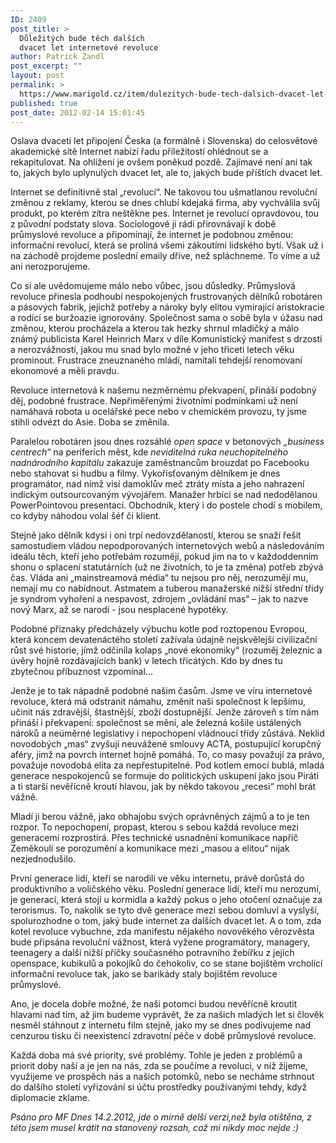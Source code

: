 ```yaml
---
ID: 2409
post_title: >
  Důležitých bude těch dalších
  dvacet let internetové revoluce
author: Patrick Zandl
post_excerpt: ""
layout: post
permalink: >
  https://www.marigold.cz/item/dulezitych-bude-tech-dalsich-dvacet-let-internetove-revoluce
published: true
post_date: 2012-02-14 15:01:45
---
```

Oslava dvaceti let připojení Česka (a formálně i Slovenska) do celosvětové akademické sítě Internet nabízí řadu příležitostí ohlédnout se a rekapitulovat. Na ohlížení je ovšem poněkud pozdě. Zajímavé není ani tak to, jakých bylo uplynulých dvacet let, ale to, jakých bude příštích dvacet let.
 
Internet se definitivně stal „revolucí“. Ne takovou tou ušmatlanou revoluční změnou z reklamy, kterou se dnes chlubí kdejaká firma, aby vychválila svůj produkt, po kterém zítra neštěkne pes. Internet je revolucí opravdovou, tou z původní podstaty slova. Sociologové ji rádi přirovnávají k době průmyslové revoluce a připomínají, že internet je podobnou změnou: informační revolucí, která se prolíná všemi zákoutími lidského bytí. Však už i na záchodě projdeme poslední emaily dříve, než spláchneme. To víme a už ani nerozporujeme. 
 
Co si ale uvědomujeme málo nebo vůbec, jsou důsledky. Průmyslová revoluce přinesla podhoubí nespokojených frustrovaných dělníků robotáren a pásových fabrik, jejichž potřeby a nároky byly elitou vymírající aristokracie a rodící se buržoazie ignorovány. Společnost sama o sobě byla v úžasu nad změnou, kterou procházela a kterou tak hezky shrnul mladičký a málo známý publicista Karel Heinrich Marx v díle Komunistický manifest s drzostí a nerozvážností, jakou mu snad bylo možné v jeho třiceti letech věku  prominout. Frustrace zneuznaného mládí, namítali tehdejší renomovaní ekonomové a měli pravdu. 

Revoluce internetová k našemu nezměrnému překvapení, přináší podobný děj, podobné frustrace. 
Nepřiměřenými životními podmínkami už není namáhavá robota u ocelářské pece nebo v chemickém provozu, ty jsme stihli odvézt do Asie. Doba se změnila. 

Paralelou robotáren jsou dnes rozsáhlé <em>open space</em> v betonových <em>„business centrech“</em> na periferích měst, kde <em>neviditelná ruka neuchopitelného nadnárodního kapitálu</em> zakazuje zaměstnancům brouzdat po Facebooku nebo stahovat si hudbu a filmy. Vykořisťovaným dělníkem je dnes programátor, nad nímž visí damoklův meč ztráty místa a jeho nahrazení indickým outsourcovaným vývojářem. Manažer hrbící se nad nedodělanou PowerPointovou presentací. Obchodník, který i do postele chodí s mobilem, co kdyby náhodou volal šéf či klient. 
 
Stejně jako dělník kdysi i oni trpí nedovzdělaností, kterou se snaží řešit samostudiem vládou nepodporovaných internetových webů a následováním ideálu těch, kteří jeho potřebám rozumějí, pokud jim na to v každoddenním shonu o splacení statutárních (už ne životních, to je ta změna) potřeb zbývá čas. Vláda ani „mainstreamová média“ tu nejsou pro něj, nerozumějí mu, nemají mu co nabídnout. Astmatem a tuberou manažerské nižší střední třídy je syndrom vyhoření a nespavost, zdrojem „ovládání mas“ – jak to nazve nový Marx, až se narodí - jsou nesplacené hypotéky. 
 
Podobné příznaky předcházely výbuchu kotle pod roztopenou Evropou, která koncem devatenáctého století zažívala údajně nejskvělejší civilizační růst své historie, jímž odčinila kolaps „nové ekonomiky“ (rozuměj železnic a úvěry hojně rozdávajících bank) v letech třicátých. Kdo by dnes tu zbytečnou příbuznost vzpomínal... 
 
Jenže je to tak nápadně podobné našim časům. Jsme ve víru internetové revoluce, která má odstranit námahu, změnit naši společnost k lepšímu, učinit nás zdravější, štastnější, zboží dostupnější. Jenže zároveň s tím nám přináší i překvapení: společnost se mění, ale železná košile ustálených nároků a neúměrné legislativy i nepochopení vládnoucí třídy zůstává. Neklid novodobých „mas“ zvyšují neuvážené smlouvy ACTA, postupující korupčný aféry, jimž na povrch internet hojně pomáhá. To, co masy považují za právo, považuje novodobá elita za nepřestupitelné. Pod kotlem emocí bublá, mladá generace nespokojenců se formuje do politických uskupení jako jsou Piráti a ti starší nevěřícně kroutí hlavou, jak by někdo takovou „recesi“ mohl brát vážně. 
 
Mladí ji berou vážně, jako obhajobu svých oprávněných zájmů a to je ten rozpor. To nepochopení, propast, kterou s sebou každá revoluce mezi generacemi rozprostírá. Přes technické usnadnění komunikace napříč Zeměkoulí se porozumění a komunikace mezi „masou a elitou“  nijak nezjednodušilo. 

První generace lidí, kteří se narodili ve věku internetu, právě dorůstá do produktivního a voličského věku. Poslední generace lidí, kteří mu nerozumí, je generací, která stojí u kormidla a každý pokus o jeho otočení označuje za terorismus. To, nakolik se tyto dvě generace mezi sebou domluví a vyslyší, spolurozhodne o tom, jaký bude internet za dalších dvacet let. A o tom, zda kotel revoluce vybuchne, zda manifestu nějakého novověkého věrozvěsta bude připsána revoluční vážnost, která vyžene programátory, managery, teenagery a další nižší příčky současného potravního žebířku z jejich openspace, kubikulů a pokojíků do čehokoliv, co se stane bojištěm vrcholící informační revoluce tak, jako se barikády staly bojištěm revoluce průmyslové. 

Ano, je docela dobře možné, že naši potomci budou nevěřícně kroutit hlavami nad tím, až jim budeme vyprávět, že za našich mladých let si člověk nesměl stáhnout z internetu film stejně, jako my se dnes podivujeme nad cenzurou tisku či neexistencí zdravotní péče v době průmyslové revoluce. 

Každá doba má své priority, své problémy. Tohle je jeden z problémů a priorit doby naší a je jen na nás, zda se poučíme a revoluci, v níž žijeme, využijeme ve prospěch nás a našich potomků, nebo se necháme strhnout do dalšího století vyřizování si účtu prostředky používanými tehdy, když diplomacie zklame. 

<em>Psáno pro MF Dnes 14.2.2012, jde o mírně delší verzi,než byla otištěna, z této jsem musel krátit na stanovený rozsah, což mi nikdy moc nejde :)</em>